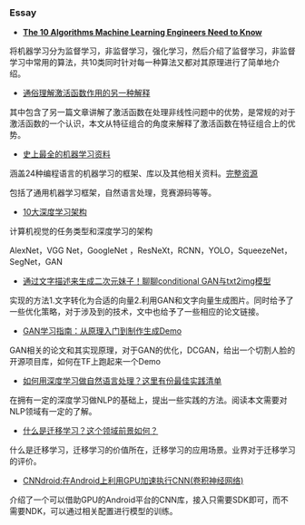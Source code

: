 ### Essay

- **[The 10 Algorithms Machine Learning Engineers Need to Know](http://www.infoq.com/cn/articles/10-algorithms-machine-learning-engineers-need-to-know?utm_source=articles_about_AI&utm_medium=link&utm_campaign=AI)**

将机器学习分为监督学习，非监督学习，强化学习，然后介绍了监督学习，非监督学习中常用的算法，共10类同时针对每一种算法又都对其原理进行了简单地介绍。

- [通俗理解激活函数作用的另一种解释](https://zhuanlan.zhihu.com/p/27661298)

其中包含了另一篇文章讲解了激活函数在处理非线性问题中的优势，是常规的对于激活函数的一个认识，本文从特征组合的角度来解释了激活函数在特征组合上的优势。

- [史上最全的机器学习资料](https://yq.aliyun.com/articles/43089)

涵盖24种编程语言的机器学习的框架、库以及其他相关资料。[完整资源](https://yq.aliyun.com/articles/43341?spm=5176.100239.blogcont43089.335.ZbmEjs)

包括了通用机器学习框架，自然语言处理，竞赛源码等等。

- [10大深度学习架构](https://mp.weixin.qq.com/s?__biz=MzA3MzI4MjgzMw==&mid=2650729755&idx=1&sn=a5849c082ed099abf931e004339cef4d&chksm=871b2965b06ca073ca5ed037622a0ddf88c327177786d0d8433d56c78af3d63d3e71995c0940&mpshare=1&scene=1&srcid=0812YvSKXVfnatfxFiblHEnY#rd)

计算机视觉的任务类型和深度学习的架构

AlexNet，VGG Net，GoogleNet ，ResNeXt，RCNN，YOLO，SqueezeNet，SegNet，GAN

- [通过文字描述来生成二次元妹子！聊聊conditional GAN与txt2img模型](https://zhuanlan.zhihu.com/p/25542274)

实现的方法1.文字转化为合适的向量2.利用GAN和文字向量生成图片。同时给予了一些优化策略，对于涉及到的技术，文中也给予了一些相应的论文链接。

- [GAN学习指南：从原理入门到制作生成Demo]()

GAN相关的论文和其实现原理，对于GAN的优化，DCGAN，给出一个切割人脸的开源项目库，如何在TF上跑起来一个Demo

- [如何用深度学习做自然语言处理？这里有份最佳实践清单](https://zhuanlan.zhihu.com/p/28126584)

在拥有一定的深度学习做NLP的基础上，提出一些实践的方法。阅读本文需要对NLP领域有一定的了解。

- [什么是迁移学习？这个领域前景如何？](https://www.zhihu.com/question/41979241/answer/208177153)

什么是迁移学习，迁移学习的价值所在，迁移学习的应用场景。业界对于迁移学习的评价。

- [CNNdroid:在Android上利用GPU加速执行CNN(卷积神经网络)](https://zhuanlan.zhihu.com/p/25259452)

介绍了一个可以借助GPU的Android平台的CNN库，接入只需要SDK即可，而不需要NDK，可以通过相关配置进行模型的训练。









